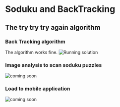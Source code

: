 # Soduku and BackTracking
## The try try try again algorithm

### Back Tracking algorithm

The algorithm works fine.
![Running solution](https://upload.wikimedia.org/wikipedia/commons/8/8c/Sudoku_solved_by_bactracking.gif)


### Image analysis to scan soduku puzzles

![coming soon](https://www.markspaneth.com/assets/images/blog/_list_image/02_02_18_508408464_AAB_560x292.jpg)

### Load to mobile application

![coming soon](https://www.markspaneth.com/assets/images/blog/_list_image/02_02_18_508408464_AAB_560x292.jpg)